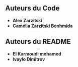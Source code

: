 
## Auteurs du Code

* **Alex Zarzitski** 
* **Camélia Zarzitski Benhmida** 

## Auteurs du README

* **El Karmoudi mohamed** 
* **Ivaylo Dimitrov** 